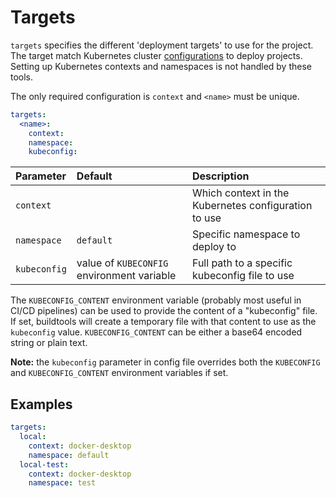 # Targets

`targets` specifies the different 'deployment targets' to use for the project.
The target match Kubernetes cluster [configurations](https://kubernetes.io/docs/tasks/access-application-cluster/configure-access-multiple-clusters/#define-clusters-users-and-contexts)
to deploy projects.
Setting up Kubernetes contexts and namespaces is not handled by these tools.

The only required configuration is `context` and `<name>` must be unique.

```yaml
targets:
  <name>:
    context:
    namespace:
    kubeconfig:
```

| Parameter     | Default                                       | Description                                           |
| :------------ | :-------------------------------------------- | :---------------------------------------------------  |
| `context`     |                                               | Which context in the Kubernetes configuration to use  |
| `namespace`   | `default`                                     | Specific namespace to deploy to                       |
| `kubeconfig`  | value of `KUBECONFIG` environment variable    | Full path to a specific kubeconfig file to use        |

The `KUBECONFIG_CONTENT` environment variable (probably most useful in CI/CD pipelines) can be used to provide the
content of a "kubeconfig" file. If set, buildtools will create a temporary file with that content to use as the `kubeconfig` value.
`KUBECONFIG_CONTENT` can be either a base64 encoded string or plain text.

**Note:** the `kubeconfig` parameter in config file overrides both the `KUBECONFIG` and `KUBECONFIG_CONTENT` environment
variables if set.

## Examples

````yaml
targets:
  local:
    context: docker-desktop
    namespace: default
  local-test:
    context: docker-desktop
    namespace: test
````

